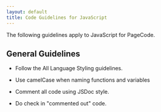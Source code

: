 ```yaml
---
layout: default
title: Code Guidelines for JavaScript
--- 
```


The following guidelines apply to JavaScript for PageCode.

## General Guidelines 

- Follow the All Language Styling guidelines.

- Use camelCase when naming functions and variables

- Comment all code using JSDoc style.

- Do check in "commented out" code.

